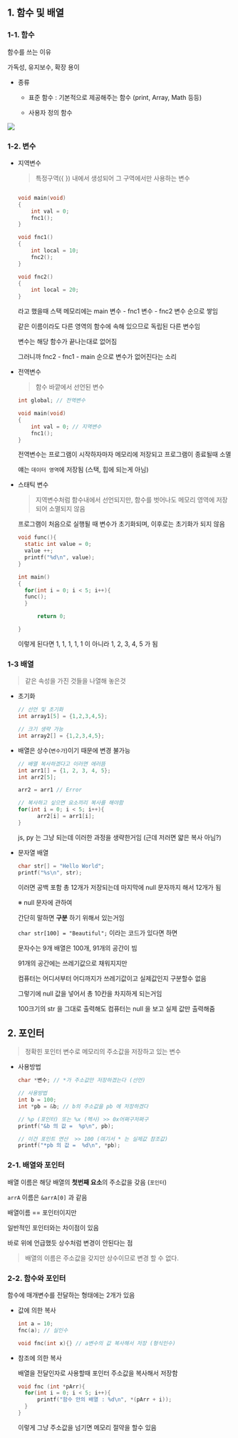 ## 1. 함수 및 배열

### 1-1. 함수

함수를 쓰는 이유

가독성, 유지보수, 확장 용이

- 종류

  - 표준 함수 : 기본적으로 제공해주는 함수 (print, Array, Math 등등)

  - 사용자 정의 함수

![](https://velog.velcdn.com/images/lcw574/post/9256599c-720a-4490-9b54-caa3439dd804/image.png)

### 1-2. 변수

- 지역변수

  > 특정구역({ }) 내에서 생성되어 그 구역에서만 사용하는 변수

  ```c

  void main(void)
  {
      int val = 0;
      fnc1();
  }

  void fnc1()
  {
      int local = 10;
      fnc2();
  }

  void fnc2()
  {
      int local = 20;
  }
  ```

  라고 했을때 스택 메모리에는 main 변수 - fnc1 변수 - fnc2 변수 순으로 쌓임

  같은 이름이라도 다른 영역의 함수에 속해 있으므로 독립된 다른 변수임

  변수는 해당 함수가 끝나는대로 없어짐

  그러니까 fnc2 - fnc1 - main 순으로 변수가 없어진다는 소리

- 전역변수

  > 함수 바깥에서 선언된 변수

  ```c
  int global; // 전역변수

  void main(void)
  {
      int val = 0; // 지역변수
      fnc1();
  }
  ```

  전역변수는 프로그램이 시작하자마자 메모리에 저장되고 프로그램이 종료될때 소멸

  얘는 `데이터 영역`에 저장됨 (스택, 힙에 되는게 아님)

- 스태틱 변수

  > 지역변수처럼 함수내에서 선언되지만, 함수를 벗어나도 메모리 영역에 저장되어 소멸되지 않음

  프로그램이 처음으로 실행될 때 변수가 초기화되며, 이후로는 초기화가 되지 않음

  ```c
  void func(){
    static int value = 0;
    value ++;
    printf("%d\n", value);
  }

  int main()
  {
    for(int i = 0; i < 5; i++){
    func();
    }

        return 0;

  }
  ```

  이렇게 된다면 1, 1, 1, 1, 1 이 아니라 1, 2, 3, 4, 5 가 됨

### 1-3 배열

> 같은 속성을 가진 것들을 나열해 놓은것

- 초기화

  ```c
  // 선언 및 초기화
  int array1[5] = {1,2,3,4,5};

  // 크기 생략 가능
  int array2[] = {1,2,3,4,5};
  ```

- 배열은 상수(`변수가`)이기 때문에 변경 불가능

  ```c
  // 배열 복사하겠다고 이러면 에러뜸
  int arr1[] = {1, 2, 3, 4, 5};
  int arr2[5];

  arr2 = arr1 // Error

  // 복사하고 싶으면 요소끼리 복사를 해야함
  for(int i = 0; i < 5; i++){
        arr2[i] = arr1[i];
  }
  ```

  js, py 는 그냥 되는데 이러한 과정을 생략한거임 (근데 저러면 얇은 복사 아님?)

- 문자열 배열

  ```c
  char str[] = "Hello World";
  printf("%s\n", str);
  ```

  이러면 공백 포함 총 12개가 저장되는데 마지막에 null 문자까지 해서 12개가 됨

  ※ null 문자에 관하여

  간단히 말하면 **구분** 하기 위해서 있는거임

  `char str[100] = "Beautiful";` 이라는 코드가 있다면 하면

  문자수는 9개 배열은 100개, 91개의 공간이 빔

  91개의 공간에는 쓰레기값으로 채워지지만

  컴퓨터는 어디서부터 어디까지가 쓰레기값이고 실제값인지 구분할수 없음

  그렇기에 null 값을 넣어서 총 10칸을 차지하게 되는거임

  100크기의 str 을 그대로 출력해도 컴퓨터는 null 을 보고 실제 값만 출력해줌

## 2. 포인터

> 정확힌 포인터 변수로 메모리의 주소값을 저장하고 있는 변수

- 사용방법

  ```c
  char *변수; // *가 주소값만 저장하겠는다 (선언)

  // 사용방법
  int b = 100;
  int *pb = &b; // b의 주소값을 pb 에 저장하겠다

  // %p (포인터) 또는 %x (헥사) >> 0x어쩌구저쩌구
  printf("&b 의 값 =  %p\n", pb);

  // 이건 포인트 연산  >> 100 (여기서 * 는 실제값 참조값)
  printf("*pb 의 값 =  %d\n", *pb);

  ```

### 2-1. 배열와 포인터

배열 이름은 해당 배열의 **첫번째 요소**의 주소값을 갖음 (`포인터`)

`arrA` 이름은 `&arrA[0]` 과 같음

배열이름 == 포인터이지만

일반적인 포인터와는 차이점이 있음

바로 위에 언급했듯 상수처럼 변경이 안된다는 점

> 배열의 이름은 주소값을 갖지만 상수이므로 변경 할 수 없다.

### 2-2. 함수와 포인터

함수에 매개변수를 전달하는 형태에는 2개가 있음

- 값에 의한 복사

  ```c
  int a = 10;
  fnc(a); // 실인수

  void fnc(int x){} // a변수의 값 복사해서 저장 (형식인수)
  ```

- 참조에 의한 복사

  배열을 전달인자로 사용할때 포인터 주소값을 복사해서 저장함

  ```c
  void fnc (int *pArr){
    for(int i = 0; i < 5; i++){
        printf("함수 안의 배열 : %d\n", *(pArr + i));
    }
  }
  ```

  이렇게 그냥 주소값을 넘기면 메모리 절약을 할수 있음
